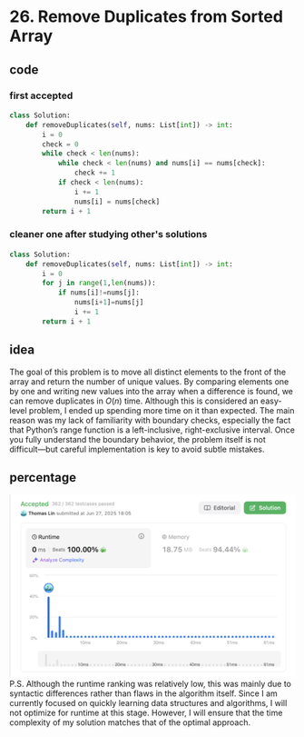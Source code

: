 # 26. Remove Duplicates from Sorted Array
## code
### first accepted
```python
class Solution:
    def removeDuplicates(self, nums: List[int]) -> int:
        i = 0
        check = 0
        while check < len(nums):
            while check < len(nums) and nums[i] == nums[check]:
                check += 1
            if check < len(nums):
                i += 1
                nums[i] = nums[check]
        return i + 1
```
### cleaner one after studying other's solutions
```python
class Solution:
    def removeDuplicates(self, nums: List[int]) -> int:
        i = 0
        for j in range(1,len(nums)):
            if nums[i]!=nums[j]:
                nums[i+1]=nums[j]
                i += 1
        return i + 1
```
## idea
The goal of this problem is to move all distinct elements to the front of the array and return the number of unique values. By comparing elements one by one and writing new values into the array when a difference is found, we can remove duplicates in $O(n)$ time. Although this is considered an easy-level problem, I ended up spending more time on it than expected. The main reason was my lack of familiarity with boundary checks, especially the fact that Python’s range function is a left-inclusive, right-exclusive interval. Once you fully understand the boundary behavior, the problem itself is not difficult—but careful implementation is key to avoid subtle mistakes.
## percentage
![](/assetPic/remove.png)
P.S. Although the runtime ranking was relatively low, this was mainly due to syntactic differences rather than flaws in the algorithm itself. Since I am currently focused on quickly learning data structures and algorithms, I will not optimize for runtime at this stage. However, I will ensure that the time complexity of my solution matches that of the optimal approach.